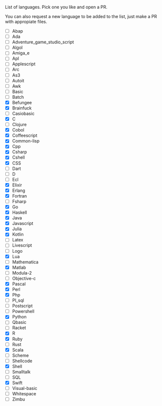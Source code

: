 List of languages. Pick one you like and open a PR.

You can also request a new language to be added to the list, just make a PR with appropiate files.

- [ ] Abap
- [ ] Ada
- [ ] Adventure_game_studio_script
- [ ] Algol
- [ ] Amiga_e
- [ ] Apl
- [ ] Applescript
- [ ] Arc
- [ ] As3
- [ ] Autoit
- [ ] Awk
- [ ] Basic
- [ ] Batch
- [x] Befungee
- [x] Brainfuck
- [ ] Casiobasic
- [x] C
- [ ] Clojure
- [x] Cobol
- [x] Coffeescript
- [x] Common-lisp
- [x] Cpp
- [x] Csharp
- [x] Cshell
- [x] CSS
- [ ] Dart
- [ ] D
- [ ] Ecl
- [x] Elixir
- [x] Erlang
- [x] Fortran
- [ ] Fsharp
- [x] Go
- [x] Haskell
- [x] Java
- [x] Javascript
- [x] Julia
- [x] Kotlin
- [ ] Latex
- [ ] Livescript
- [ ] Logo
- [x] Lua
- [ ] Mathematica
- [x] Matlab
- [ ] Modula-2
- [ ] Objective-c
- [x] Pascal
- [x] Perl
- [x] Php
- [ ] Pl_sql
- [ ] Postscript
- [ ] Powershell
- [x] Python
- [ ] Qbasic
- [ ] Racket
- [x] R
- [x] Ruby
- [ ] Rust
- [x] Scala
- [ ] Scheme
- [ ] Shellcode
- [x] Shell
- [ ] Smalltalk
- [ ] SQL
- [x] Swift
- [ ] Visual-basic
- [ ] Whitespace
- [ ] Zimbu
